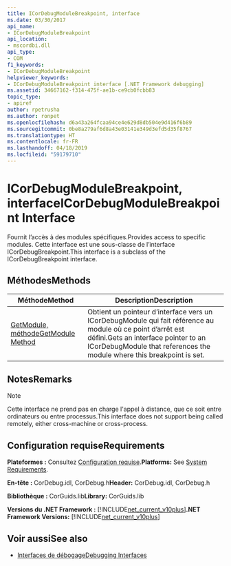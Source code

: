 ```yaml
---
title: ICorDebugModuleBreakpoint, interface
ms.date: 03/30/2017
api_name:
- ICorDebugModuleBreakpoint
api_location:
- mscordbi.dll
api_type:
- COM
f1_keywords:
- ICorDebugModuleBreakpoint
helpviewer_keywords:
- ICorDebugModuleBreakpoint interface [.NET Framework debugging]
ms.assetid: 34667162-f314-475f-ae1b-ce9cb0fcbb83
topic_type:
- apiref
author: rpetrusha
ms.author: ronpet
ms.openlocfilehash: d6a43a264fcaa94ce4e629d8db504e9d416f6b89
ms.sourcegitcommit: 0be8a279af6d8a43e03141e349d3efd5d35f8767
ms.translationtype: HT
ms.contentlocale: fr-FR
ms.lasthandoff: 04/18/2019
ms.locfileid: "59179710"
---
```

# <a name="icordebugmodulebreakpoint-interface"></a><span data-ttu-id="d7c77-102">ICorDebugModuleBreakpoint, interface</span><span class="sxs-lookup"><span data-stu-id="d7c77-102">ICorDebugModuleBreakpoint Interface</span></span>

<span data-ttu-id="d7c77-103">Fournit l’accès à des modules spécifiques.</span><span class="sxs-lookup"><span data-stu-id="d7c77-103">Provides access to specific modules.</span></span> <span data-ttu-id="d7c77-104">Cette interface est une sous-classe de l’interface ICorDebugBreakpoint.</span><span class="sxs-lookup"><span data-stu-id="d7c77-104">This interface is a subclass of the ICorDebugBreakpoint interface.</span></span>  
  
## <a name="methods"></a><span data-ttu-id="d7c77-105">Méthodes</span><span class="sxs-lookup"><span data-stu-id="d7c77-105">Methods</span></span>  
  
|<span data-ttu-id="d7c77-106">Méthode</span><span class="sxs-lookup"><span data-stu-id="d7c77-106">Method</span></span>|<span data-ttu-id="d7c77-107">Description</span><span class="sxs-lookup"><span data-stu-id="d7c77-107">Description</span></span>|  
|------------|-----------------|  
|[<span data-ttu-id="d7c77-108">GetModule, méthode</span><span class="sxs-lookup"><span data-stu-id="d7c77-108">GetModule Method</span></span>](../../../../docs/framework/unmanaged-api/debugging/icordebugmodulebreakpoint-getmodule-method.md)|<span data-ttu-id="d7c77-109">Obtient un pointeur d’interface vers un ICorDebugModule qui fait référence au module où ce point d’arrêt est défini.</span><span class="sxs-lookup"><span data-stu-id="d7c77-109">Gets an interface pointer to an ICorDebugModule that references the module where this breakpoint is set.</span></span>|  
  
## <a name="remarks"></a><span data-ttu-id="d7c77-110">Notes</span><span class="sxs-lookup"><span data-stu-id="d7c77-110">Remarks</span></span>  
  
> [!NOTE]
>  <span data-ttu-id="d7c77-111">Cette interface ne prend pas en charge l'appel à distance, que ce soit entre ordinateurs ou entre processus.</span><span class="sxs-lookup"><span data-stu-id="d7c77-111">This interface does not support being called remotely, either cross-machine or cross-process.</span></span>  
  
## <a name="requirements"></a><span data-ttu-id="d7c77-112">Configuration requise</span><span class="sxs-lookup"><span data-stu-id="d7c77-112">Requirements</span></span>  
 <span data-ttu-id="d7c77-113">**Plateformes :** Consultez [Configuration requise](../../../../docs/framework/get-started/system-requirements.md).</span><span class="sxs-lookup"><span data-stu-id="d7c77-113">**Platforms:** See [System Requirements](../../../../docs/framework/get-started/system-requirements.md).</span></span>  
  
 <span data-ttu-id="d7c77-114">**En-tête :** CorDebug.idl, CorDebug.h</span><span class="sxs-lookup"><span data-stu-id="d7c77-114">**Header:** CorDebug.idl, CorDebug.h</span></span>  
  
 <span data-ttu-id="d7c77-115">**Bibliothèque :** CorGuids.lib</span><span class="sxs-lookup"><span data-stu-id="d7c77-115">**Library:** CorGuids.lib</span></span>  
  
 <span data-ttu-id="d7c77-116">**Versions du .NET Framework :** [!INCLUDE[net_current_v10plus](../../../../includes/net-current-v10plus-md.md)]</span><span class="sxs-lookup"><span data-stu-id="d7c77-116">**.NET Framework Versions:** [!INCLUDE[net_current_v10plus](../../../../includes/net-current-v10plus-md.md)]</span></span>  
  
## <a name="see-also"></a><span data-ttu-id="d7c77-117">Voir aussi</span><span class="sxs-lookup"><span data-stu-id="d7c77-117">See also</span></span>

- [<span data-ttu-id="d7c77-118">Interfaces de débogage</span><span class="sxs-lookup"><span data-stu-id="d7c77-118">Debugging Interfaces</span></span>](../../../../docs/framework/unmanaged-api/debugging/debugging-interfaces.md)
